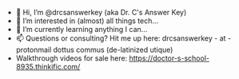 - 👋 Hi, I’m @drcsanswerkey (aka Dr. C's Answer Key)
- 👀 I’m interested in (almost) all things tech...
- 🌱 I’m currently learning anything I can...
- 📫 Questions or consulting? Hit me up here: drcsanswerkey - at - protonmail dottus commus (de-latinized utique)
- Walkthrough videos for sale here: https://doctor-s-school-8935.thinkific.com/

<!---
drcsanswerkey/drcsanswerkey is a ✨ special ✨ repository because its `README.md` (this file) appears on your GitHub profile.
You can click the Preview link to take a look at your changes.
--->
